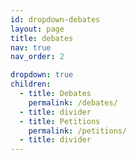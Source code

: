 ```yaml
---
id: dropdown-debates
layout: page
title: debates
nav: true
nav_order: 2

dropdown: true
children:
  - title: Debates
    permalink: /debates/
  - title: divider
  - title: Petitions
    permalink: /petitions/
  - title: divider
---
```

